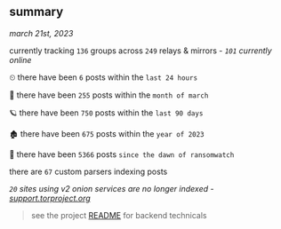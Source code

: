 
## summary
_march 21st, 2023_

currently tracking `136` groups across `249` relays & mirrors - _`101` currently online_

⏲ there have been `6` posts within the `last 24 hours`

🦈 there have been `255` posts within the `month of march`

🪐 there have been `750` posts within the `last 90 days`

🏚 there have been `675` posts within the `year of 2023`

🦕 there have been `5366` posts `since the dawn of ransomwatch`

there are `67` custom parsers indexing posts

_`20` sites using v2 onion services are no longer indexed - [support.torproject.org](https://support.torproject.org/onionservices/v2-deprecation/)_

> see the project [README](https://github.com/joshhighet/ransomwatch#ransomwatch--) for backend technicals
